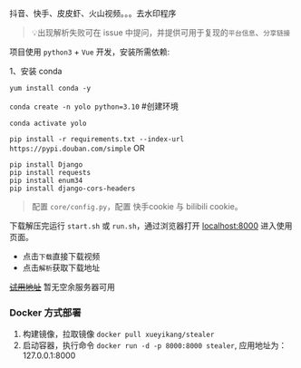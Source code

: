 抖音、快手、皮皮虾、火山视频。。。去水印程序 

> 💡出现解析失败可在 issue 中提问，并提供可用于复现的`平台信息`、`分享链接`

项目使用 `python3` + `Vue` 开发，安装所需依赖:

1、安装 conda

`yum install conda -y`

`conda create -n yolo python=3.10` #创建环境

`conda activate yolo`

`pip install -r requirements.txt --index-url https://pypi.douban.com/simple`
OR
```shell script
pip install Django
pip install requests
pip install enum34
pip install django-cors-headers
```

> 配置 `core/config.py`，配置 快手cookie 与 bilibili cookie。

下载解压完运行 `start.sh` 或 `run.sh`，通过浏览器打开 [localhost:8000](http://localhost:8000) 进入使用页面。

- 点击`下载`直接下载视频
- 点击`解析`获取下载地址

[~~试用地址~~](http://127.0.0.01:8000/#/) 暂无空余服务器可用 

### Docker 方式部署

1. 构建镜像，拉取镜像 `docker pull xueyikang/stealer` 
2. 启动容器，执行命令 `docker run -d -p 8000:8000 stealer`, 应用地址为：127.0.0.1:8000
